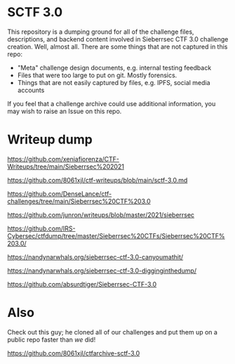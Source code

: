 # SCTF 3.0
This repository is a dumping ground for all of the challenge files, descriptions, and backend content involved in Sieberrsec CTF 3.0 challenge creation. Well, almost all. There are some things that are not captured in this repo:
 * "Meta" challenge design documents, e.g. internal testing feedback
 * Files that were too large to put on git. Mostly forensics.
 * Things that are not easily captured by files, e.g. IPFS, social media accounts

If you feel that a challenge archive could use additional information, you may wish to raise an Issue on this repo.

# Writeup dump
https://github.com/xeniafiorenza/CTF-Writeups/tree/main/Sieberrsec%202021

https://github.com/8061xjl/ctf-writeups/blob/main/sctf-3.0.md

https://github.com/DenseLance/ctf-challenges/tree/main/Sieberrsec%20CTF%203.0

https://github.com/junron/writeups/blob/master/2021/sieberrsec

https://github.com/IRS-Cybersec/ctfdump/tree/master/Sieberrsec%20CTFs/Sieberrsec%20CTF%203.0/

https://nandynarwhals.org/sieberrsec-ctf-3.0-canyoumathit/

https://nandynarwhals.org/sieberrsec-ctf-3.0-digginginthedump/

https://github.com/absurdtiger/Sieberrsec-CTF-3.0

# Also
Check out this guy; he cloned all of our challenges and put them up on a public repo faster than _we_ did! 

https://github.com/8061xjl/ctfarchive-sctf-3.0
